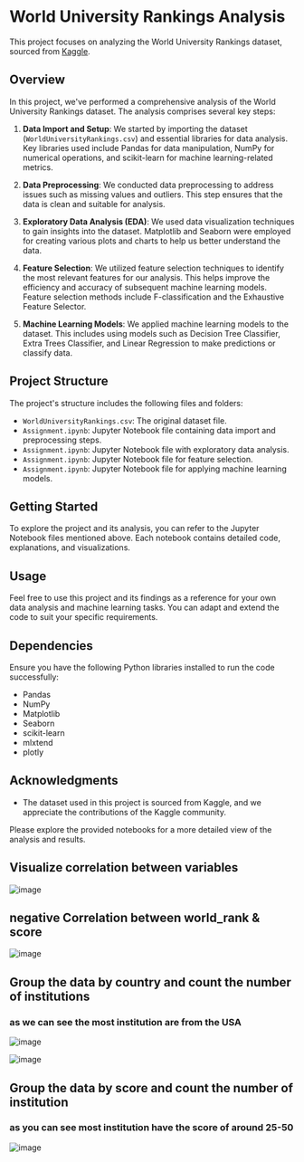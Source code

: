 # World University Rankings Analysis

This project focuses on analyzing the World University Rankings dataset, sourced from [Kaggle](https://www.kaggle.com/datasets/mylesoneill/world-university-rankings?select=cwurData.csv).

## Overview

In this project, we've performed a comprehensive analysis of the World University Rankings dataset. The analysis comprises several key steps:

1. **Data Import and Setup**: We started by importing the dataset (`WorldUniversityRankings.csv`) and essential libraries for data analysis. Key libraries used include Pandas for data manipulation, NumPy for numerical operations, and scikit-learn for machine learning-related metrics.
   
2. **Data Preprocessing**: We conducted data preprocessing to address issues such as missing values and outliers. This step ensures that the data is clean and suitable for analysis.

3. **Exploratory Data Analysis (EDA)**: We used data visualization techniques to gain insights into the dataset. Matplotlib and Seaborn were employed for creating various plots and charts to help us better understand the data.

4. **Feature Selection**: We utilized feature selection techniques to identify the most relevant features for our analysis. This helps improve the efficiency and accuracy of subsequent machine learning models. Feature selection methods include F-classification and the Exhaustive Feature Selector.

5. **Machine Learning Models**: We applied machine learning models to the dataset. This includes using models such as Decision Tree Classifier, Extra Trees Classifier, and Linear Regression to make predictions or classify data.

## Project Structure

The project's structure includes the following files and folders:

- `WorldUniversityRankings.csv`: The original dataset file.
- `Assignment.ipynb`: Jupyter Notebook file containing data import and preprocessing steps. 
- `Assignment.ipynb`: Jupyter Notebook file with exploratory data analysis.
- `Assignment.ipynb`: Jupyter Notebook file for feature selection.
- `Assignment.ipynb`: Jupyter Notebook file for applying machine learning models.

## Getting Started

To explore the project and its analysis, you can refer to the Jupyter Notebook files mentioned above. Each notebook contains detailed code, explanations, and visualizations.

## Usage

Feel free to use this project and its findings as a reference for your own data analysis and machine learning tasks. You can adapt and extend the code to suit your specific requirements.

## Dependencies

Ensure you have the following Python libraries installed to run the code successfully:
- Pandas
- NumPy
- Matplotlib
- Seaborn
- scikit-learn
- mlxtend
- plotly

## Acknowledgments

- The dataset used in this project is sourced from Kaggle, and we appreciate the contributions of the Kaggle community.

Please explore the provided notebooks for a more detailed view of the analysis and results.

## Visualize correlation between variables
![image](https://github.com/marshudi/WorldUniversityRankings/assets/76883519/a9697ed3-bdd8-4d11-a303-588370092f34)

## negative Correlation between world_rank & score

![image](https://github.com/marshudi/WorldUniversityRankings/assets/76883519/cb723567-882a-4a67-b1bc-daf6f01f469d)

## Group the data by country and count the number of institutions
### as we can see the most institution are from the USA 

![image](https://github.com/marshudi/WorldUniversityRankings/assets/76883519/7432f9c8-49a9-4ec3-b04f-d50d17137c4a)

![image](https://github.com/marshudi/WorldUniversityRankings/assets/76883519/f8de641f-7230-4c4b-a5a7-e5a3d9afb9f3)


## Group the data by score and count the number of institution
### as you can see most institution have the score of around 25-50

![image](https://github.com/marshudi/WorldUniversityRankings/assets/76883519/2e41b5b8-1164-46f0-83bf-ba8b9bed0e98)


